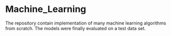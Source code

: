 # Machine_Learning


The repository contain implementation of many machine learning algorithms from scratch. The models were finally evaluated on a test data set.
